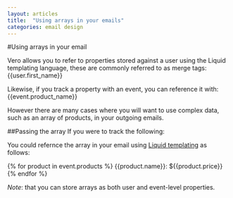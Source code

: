 ```yaml
---
layout: articles
title:  "Using arrays in your emails"
categories: email design
---
```


#Using arrays in your email
    
Vero allows you to refer to properties stored against a user using the Liquid templating language, these are commonly referred to as merge tags:
{{user.first_name}}

Likewise, if you track a property with an event, you can reference it with:
{{event.product_name}}

However there are many cases where you will want to use complex data, such as an array of products, in your outgoing emails.

##Passing the array 
If you were to track the following:

<script>
_veroq.push(['track',{ products: [ {name: 'Item 123', price: 10},  {name: 'Item ABC', price: 20} ] }]);  
</script>
 
You could refernce the array in your email using [Liquid templating](https://github.com/Shopify/liquid/wiki/Liquid-for-Designers) as follows:

{% for product in event.products %} {{product.name}}: ${{product.price}} {% endfor %}
 
*Note*: that you can store arrays as both user and event-level properties.
         
        
                
                
